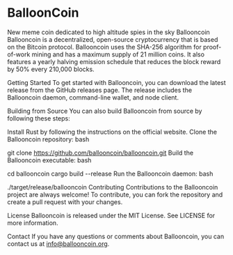 # BalloonCoin
New meme coin dedicated to high altitude spies in the sky
Ballooncoin
Ballooncoin is a decentralized, open-source cryptocurrency that is based on the Bitcoin protocol. Ballooncoin uses the SHA-256 algorithm for proof-of-work mining and has a maximum supply of 21 million coins. It also features a yearly halving emission schedule that reduces the block reward by 50% every 210,000 blocks.

Getting Started
To get started with Ballooncoin, you can download the latest release from the GitHub releases page. The release includes the Ballooncoin daemon, command-line wallet, and node client.

Building from Source
You can also build Ballooncoin from source by following these steps:

Install Rust by following the instructions on the official website.
Clone the Ballooncoin repository:
bash

git clone https://github.com/ballooncoin/ballooncoin.git
Build the Ballooncoin executable:
bash

cd ballooncoin
cargo build --release
Run the Ballooncoin daemon:
bash

./target/release/ballooncoin
Contributing
Contributions to the Ballooncoin project are always welcome! To contribute, you can fork the repository and create a pull request with your changes.

License
Ballooncoin is released under the MIT License. See LICENSE for more information.

Contact
If you have any questions or comments about Ballooncoin, you can contact us at info@ballooncoin.org.
